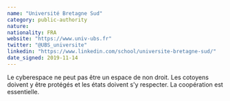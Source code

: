 ```yaml
---
name: "Université Bretagne Sud"
category: public-authority
nature:
nationality: FRA
website: "https://www.univ-ubs.fr"
twitter: "@UBS_universite"
linkedin: "https://www.linkedin.com/school/universite-bretagne-sud/"
date_signed: 2019-11-14
---
```

Le cyberespace ne peut pas être un espace de non droit. Les cotoyens doivent y être protégés et les états doivent s'y respecter. La coopération est essentielle.
